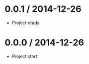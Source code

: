 0.0.1 / 2014-12-26
==================

  * Project ready

0.0.0 / 2014-12-26
==================

  * Project start
